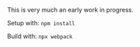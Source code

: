 This is very much an early work in progress.

Setup with: `npm install`

Build with: `npx webpack`

